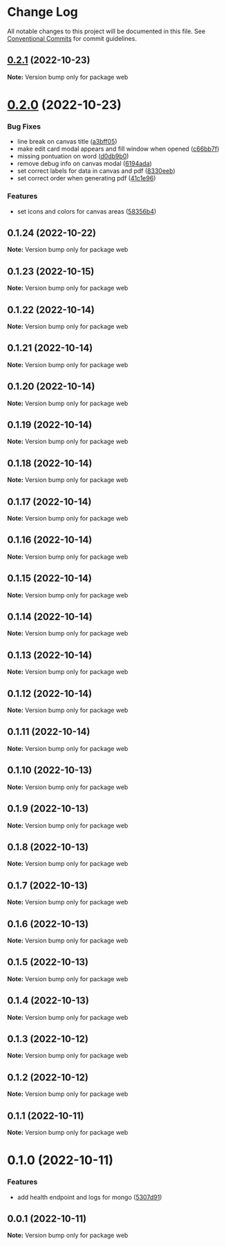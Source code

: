 # Change Log

All notable changes to this project will be documented in this file.
See [Conventional Commits](https://conventionalcommits.org) for commit guidelines.

## [0.2.1](https://github.com/rondymesquita/master-canvas/compare/v0.2.0...v0.2.1) (2022-10-23)

**Note:** Version bump only for package web





# [0.2.0](https://github.com/rondymesquita/master-canvas/compare/v0.1.24...v0.2.0) (2022-10-23)


### Bug Fixes

* line break on canvas title ([a3bff05](https://github.com/rondymesquita/master-canvas/commit/a3bff053054dcebbd501e2d1f0d36dcad5327137))
* make edit card modal appears and fill window when opened ([c66bb7f](https://github.com/rondymesquita/master-canvas/commit/c66bb7f79f564dd0792302c0ca7a4381c8949131))
* missing pontuation on word ([d0db9b0](https://github.com/rondymesquita/master-canvas/commit/d0db9b0dec2cccfc34a6771adde44b32052ffe80))
* remove debug info on canvas modal ([6194ada](https://github.com/rondymesquita/master-canvas/commit/6194adac0a920756be77aa5620bb82241f31fe8d))
* set correct labels for data in canvas and pdf ([8330eeb](https://github.com/rondymesquita/master-canvas/commit/8330eeb2cf8029af42cb38c6bd43a6ca5f5f5a29))
* set correct order when generating pdf ([41c1e96](https://github.com/rondymesquita/master-canvas/commit/41c1e967be890e5318b029c39cb2178ed8a2b765))


### Features

* set icons and colors for canvas areas ([58356b4](https://github.com/rondymesquita/master-canvas/commit/58356b474813284ba4483d1701bd6d91e792d6a9))





## 0.1.24 (2022-10-22)

**Note:** Version bump only for package web





## 0.1.23 (2022-10-15)

**Note:** Version bump only for package web





## 0.1.22 (2022-10-14)

**Note:** Version bump only for package web





## 0.1.21 (2022-10-14)

**Note:** Version bump only for package web





## 0.1.20 (2022-10-14)

**Note:** Version bump only for package web





## 0.1.19 (2022-10-14)

**Note:** Version bump only for package web





## 0.1.18 (2022-10-14)

**Note:** Version bump only for package web





## 0.1.17 (2022-10-14)

**Note:** Version bump only for package web





## 0.1.16 (2022-10-14)

**Note:** Version bump only for package web





## 0.1.15 (2022-10-14)

**Note:** Version bump only for package web





## 0.1.14 (2022-10-14)

**Note:** Version bump only for package web





## 0.1.13 (2022-10-14)

**Note:** Version bump only for package web





## 0.1.12 (2022-10-14)

**Note:** Version bump only for package web





## 0.1.11 (2022-10-14)

**Note:** Version bump only for package web





## 0.1.10 (2022-10-13)

**Note:** Version bump only for package web





## 0.1.9 (2022-10-13)

**Note:** Version bump only for package web





## 0.1.8 (2022-10-13)

**Note:** Version bump only for package web





## 0.1.7 (2022-10-13)

**Note:** Version bump only for package web





## 0.1.6 (2022-10-13)

**Note:** Version bump only for package web





## 0.1.5 (2022-10-13)

**Note:** Version bump only for package web





## 0.1.4 (2022-10-13)

**Note:** Version bump only for package web





## 0.1.3 (2022-10-12)

**Note:** Version bump only for package web





## 0.1.2 (2022-10-12)

**Note:** Version bump only for package web





## 0.1.1 (2022-10-11)

**Note:** Version bump only for package web





# 0.1.0 (2022-10-11)


### Features

* add health endpoint and logs for mongo ([5307d91](https://github.com/rondymesquita/master-canvas/commit/5307d91c85b5ef6cc5aad7ec5752593dfa154591))





## 0.0.1 (2022-10-11)

**Note:** Version bump only for package web
